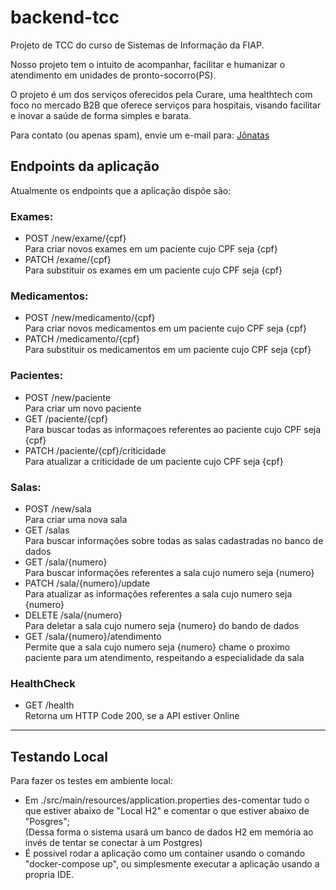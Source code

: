 # backend-tcc

Projeto de TCC do curso de Sistemas de Informação da FIAP.  

Nosso projeto tem o intuito de acompanhar, facilitar e humanizar o atendimento em unidades de pronto-socorro(PS).  

O projeto é um dos serviços oferecidos pela Curare, uma healthtech com foco no mercado B2B que oferece serviços para hospitais, visando facilitar e inovar a saúde de forma simples e barata.  

Para contato (ou apenas spam), envie um e-mail para: <a href="mailto:jonataslima@curaresaude.com"> Jônatas </a>

## Endpoints da aplicação  
Atualmente os endpoints que a aplicação dispõe são:

### Exames:
- POST /new/exame/{cpf}  
Para criar novos exames em um paciente cujo CPF seja {cpf}
- PATCH /exame/{cpf}  
Para substituir os exames em um paciente cujo CPF seja {cpf}

### Medicamentos:
- POST /new/medicamento/{cpf}  
  Para criar novos medicamentos em um paciente cujo CPF seja {cpf}
- PATCH /medicamento/{cpf}  
  Para substituir os medicamentos em um paciente cujo CPF seja {cpf}

### Pacientes:
- POST /new/paciente  
Para criar um novo paciente
- GET /paciente/{cpf}  
Para buscar todas as informaçoes referentes ao paciente cujo CPF seja {cpf}
- PATCH /paciente/{cpf}/criticidade  
Para atualizar a criticidade de um paciente cujo CPF seja {cpf}

### Salas:
- POST /new/sala  
Para criar uma nova sala
- GET /salas  
Para buscar informações sobre todas as salas cadastradas no banco de dados
- GET /sala/{numero}  
Para buscar informações referentes a sala cujo numero seja {numero}
- PATCH /sala/{numero}/update  
Para atualizar as informações referentes a sala cujo numero seja {numero}
- DELETE /sala/{numero}  
Para deletar a sala cujo numero seja {numero} do bando de dados
- GET /sala/{numero}/atendimento  
Permite que a sala cujo numero seja {numero} chame o proximo paciente para um atendimento, respeitando a especialidade da sala

### HealthCheck  
- GET /health  
Retorna um HTTP Code 200, se a API estiver Online

---

## Testando Local  

Para fazer os testes em ambiente local:  
- Em ./src/main/resources/application.properties des-comentar tudo o que estiver abaixo de "Local H2" e comentar o que estiver abaixo de "Posgres";  
  (Dessa forma o sistema usará um banco de dados H2 em memória ao invés de tentar se conectar à um Postgres)
- É possivel rodar a aplicação como um container usando o comando "docker-compose up", ou simplesmente executar a aplicação usando a propria IDE.